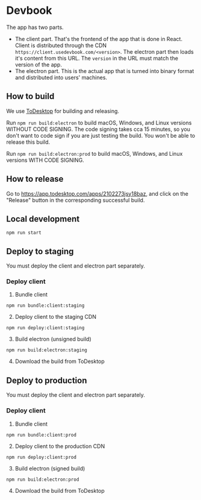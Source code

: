 # Devbook
The app has two parts.
- The client part. That's the frontend of the app that is done in React. Client is distributed through the CDN `https://client.usedevbook.com/<version>`. The electron part then loads it's content from this URL. The `version` in the URL must match the version of the app.
- The electron part. This is the actual app that is turned into binary format and distributed into users' machines.

## How to build

We use [ToDesktop](https://www.todesktop.com/) for building and releasing.

Run `npm run build:electron` to build macOS, Windows, and Linux versions WITHOUT CODE SIGNING. The code signing takes cca 15 minutes, so you don't want to code sign if you are just testing the build. You won't be able to release this build.

Run `npm run build:electron:prod` to build macOS, Windows, and Linux versions WITH CODE SIGNING.

## How to release

Go to https://app.todesktop.com/apps/2102273jsy18baz, and click on the "Release" button in the corresponding successful build.

## Local development
`npm run start`

## Deploy to staging
You must deploy the client and electron part separately.

### Deploy client
1. Bundle client
```
npm run bundle:client:staging
```

2. Deploy client to the staging CDN
```
npm run deploy:client:staging
```

3. Build electron (unsigned build)
```
npm run build:electron:staging
```

4. Download the build from ToDesktop

## Deploy to production
You must deploy the client and electron part separately.

### Deploy client
1. Bundle client
```
npm run bundle:client:prod
```

2. Deploy client to the production CDN
```
npm run deploy:client:prod
```

3. Build electron (signed build)
```
npm run build:electron:prod
```

4. Download the build from ToDesktop
